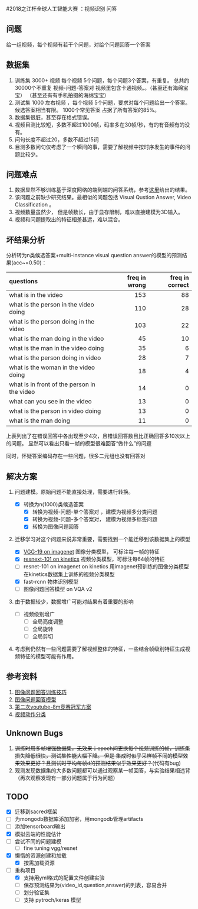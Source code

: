 #2018之江杯全球人工智能大赛 ：视频识别 问答
## 问题
给一组视频，每个视频有若干个问题，对给个问题回答一个答案
## 数据集
1. 训练集 3000+ 视频 每个视频 5个问题，每个问题3个答案，有重复。
总共约30000个不重复 视频-问题-答案对
视频里包含卡通视频。。（甚至还有海绵宝宝） （甚至还有有手机拍摄的海绵宝宝）
2. 测试集 1000 左右视频 ，每个视频 5个问题，要求对每个问题给出一个答案。
候选答案相当有限。 1000个常见答案 占据了所有答案的85%。
3. 数据集很脏，甚至存在格式错误。
4. 视频目测比较短，多数不超过1000帧，码率多在30帧/秒，有的有音频有的没有。
5. 问句长度不超过20，多数不超过15词
6. 目测多数问句仅考虑了一个瞬间的事，需要了解视频中按时序发生的事件的问题比较少。
## 问题难点
1. 数据显然不够训练基于深度网络的端到端的问答系统，参考[这里](https://arxiv.org/abs/1711.09577)给出的结果。
2. 该问题之前缺少研究结果。最相似的问题包括 Visual Qustion Answer, Video Classification 。
3. 视频数量虽然少， 但是帧数长，由于显存限制，难以直接建模为3D输入。
4. 视频和问题提取出的特征相差甚远，难以混合。
## 坏结果分析

分析转为n类候选答案+multi-instance visual question answer的模型的预测结果(acc~=0.50)：

| questions                                   |   freq in wrong |   freq in correct |
|:--------------------------------------------|----------------:|------------------:|
| what is in the video                        |             153 |                88 |
| what is the person in the video doing       |             110 |                28 |
| what is the person doing in the video       |             103 |                22 |
| what is the man doing in the video          |              45 |                10 |
| what is the man in the video doing          |              35 |                 6 |
| what is the person doing in video           |              28 |                 7 |
| what is the woman in the video doing        |              18 |                 4 |
| what is in front of the person in the video |              14 |                 0 |
| what can you see in the video               |              13 |                 0 |
| what is the person in video doing           |              13 |                 0 |
| what is the man doing                       |              11 |                 0 |



上表列出了在错误回答中各出现至少4次，且错误回答数目比正确回答多10次以上的问题。
显然可以看出只看一帧的模型很难回答“做什么”的问题

同时，怀疑答案编码存在一些问题，很多二元组也没有回答对
## 解决方案
1. 问题建模。原始问题不能直接处理，需要进行转换。
    -[x] 转换为n(1000)类候选答案
        -[x] 转换为视频-问题-单个答案对 ，建模为视频多分类问题
        -[x] 转换为视频-问题-多个答案对， 建模为视频多标签问题
        -[x] 转换为图像问题回答
2. 迁移学习对这个问题来说非常重要，需要找到一个能迁移到该数据集上的模型

    -[x] [VGG-19 on imagenet](https://keras.io/applications/#vgg19) 图像分类模型， 可标注每一帧的特征
    -[x] [resnext-101 on kinetics](https://github.com/raven4752/video-classification-3d-cnn-pytorch) 视频分类模型，可标注每64帧的特征
    -[ ] resnet-101 on imagenet on kinetics 用imagenet预训练的图像分类模型在kinetics数据集上训练的视频分类模型
    -[x] fast-rcnn 物体识别模型
    -[ ] 图像问题回答模型 on VQA v2
3. 由于数据较少，数据增广可能对结果有着重要的影响
    -[ ] 视频级别增广
        -[ ] 全局亮度调整
        -[ ] 全局旋转
        -[ ] 全局剪切
4. 考虑到仍然有一些问题需要了解视频整体的特征，一些结合帧级别特征生成视频特征的模型可能有作用。
## 参考资料
1. [图像问题回答训练技巧](https://arxiv.org/abs/1708.02711)
2. [图像问题回答模型](https://arxiv.org/abs/1707.07998)
3. [第二次youtube-8m竞赛冠军方案](https://www.kaggle.com/c/youtube8m-2018/discussion/62781)
4. [视频动作分类](https://github.com/kenshohara/video-classification-3d-cnn-pytorch)


## Unknown Bugs
1. ~~训练时用多帧增强数据集，无效果；epoch间更换每个视频训练的帧，训练集损失降低很快，测试集性能大幅下降。 但是
集成时似乎采样帧不同的模型效果效果更好？且测试时平均每帧d的预测结果似乎效果更好？~~(代码有bug)
2. 观测发现数据集的大多数问题都可以通过观察某一帧回答，与实验结果相违背（再次观察发现有一部分问题属于行为问题）
## TODO
-[x] 迁移到sacred框架
-[ ] 为mongodb数据库添加加密，用mongodb管理artifacts
-[ ] 添加tensorboard输出
-[x] 模拟云端的性能估计
-[ ] 尝试不同的问题建模
    - [ ] fine tuning vgg/resnet
-[x] 懒惰的资源创建和加载
    -[x] 按需加载资源
-[ ] 重构项目
    -[x] 支持用yml格式的配置文件创建实验
    -[ ] 保存预测结果为(video_id,question,answer)的列表，容易合并
    -[ ] 划分验证集
    -[ ] 支持 pytroch/keras 模型